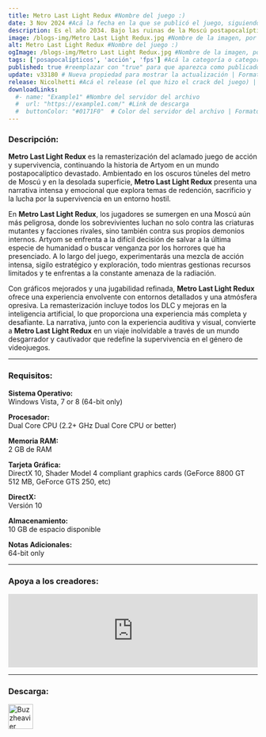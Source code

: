 ```yaml
---
title: Metro Last Light Redux #Nombre del juego :)
date: 3 Nov 2024 #Acá la fecha en la que se publicó el juego, siguiendo este formato: Dia "30", Mes "Oct", Año "2024" = como debe quedar: 30 Oct 2024
description: Es el año 2034. Bajo las ruinas de la Moscú postapocalíptica, en los túneles del Metro, los restos de la humanidad están sitiados por amenazas mortales desde afuera y desde adentro. Los mutantes acechan en los catacumbas bajo la superficie desolada y cazan entre los cielos envenenados de arriba. #Acá una mini descripción del juego
image: /blogs-img/Metro Last Light Redux.jpg #Nombre de la imagen, por lo general es exactamente el mismo nombre que el juego excluyendo lo ":" (Dos puntos)
alt: Metro Last Light Redux #Nombre del juego :)
ogImage: /blogs-img/Metro Last Light Redux.jpg #Nombre de la imagen, por lo general es exactamente el mismo nombre que el juego excluyendo lo ":" (Dos puntos)
tags: ['posapocalípticos', 'acción', 'fps'] #Acá la categoría o categorías del juego, si es más de una se coloca en este formato: ['categoría1', 'categoría2']
published: true #reemplazar con "true" para que aparezca como publicado
update: v33180 # Nueva propiedad para mostrar la actualización | Formato: v1.0.0
release: Nicolhetti #Acá el release (el que hizo el crack del juego) | Formato: Nicolhetti
downloadLinks:
  #- name: "Example1" #Nombre del servidor del archivo
  #  url: "https://example1.com/" #Link de descarga
  #  buttonColor: "#0171F0"  # Color del servidor del archivo | Formato hexadecimal | MediaFire: #0171F0 | Buzzheavier: #FF6600 |
---
```


<!--En VSCode seleccionando una palabra, por ejemplo: "Metro Last Light Redux" y apretando Ctrl+F2 se seleccionan todas las palabras iguales-->

### Descripción:
**Metro Last Light Redux** es la remasterización del aclamado juego de acción y supervivencia, continuando la historia de Artyom en un mundo postapocalíptico devastado. Ambientado en los oscuros túneles del metro de Moscú y en la desolada superficie, **Metro Last Light Redux** presenta una narrativa intensa y emocional que explora temas de redención, sacrificio y la lucha por la supervivencia en un entorno hostil.

En **Metro Last Light Redux**, los jugadores se sumergen en una Moscú aún más peligrosa, donde los sobrevivientes luchan no solo contra las criaturas mutantes y facciones rivales, sino también contra sus propios demonios internos. Artyom se enfrenta a la difícil decisión de salvar a la última especie de humanidad o buscar venganza por los horrores que ha presenciado. A lo largo del juego, experimentarás una mezcla de acción intensa, sigilo estratégico y exploración, todo mientras gestionas recursos limitados y te enfrentas a la constante amenaza de la radiación.

Con gráficos mejorados y una jugabilidad refinada, **Metro Last Light Redux** ofrece una experiencia envolvente con entornos detallados y una atmósfera opresiva. La remasterización incluye todos los DLC y mejoras en la inteligencia artificial, lo que proporciona una experiencia más completa y desafiante. La narrativa, junto con la experiencia auditiva y visual, convierte a **Metro Last Light Redux** en un viaje inolvidable a través de un mundo desgarrador y cautivador que redefine la supervivencia en el género de videojuegos.

<!--Prompt para Chat-GPT: Hazme una descripción para el juego "Metro Last Light Redux" y cada que menciones "Metro Last Light Redux" ponlo en negrita -->

---

### Requisitos:
**Sistema Operativo:**  
Windows Vista, 7 or 8 (64-bit only)

**Procesador:**  
Dual Core CPU (2.2+ GHz Dual Core CPU or better)

**Memoria RAM:**  
2 GB de RAM

**Tarjeta Gráfica:**  
DirectX 10, Shader Model 4 compliant graphics cards (GeForce 8800 GT 512 MB, GeForce GTS 250, etc)

**DirectX:**  
Versión 10

**Almacenamiento:**  
10 GB de espacio disponible

**Notas Adicionales:**  
64-bit only

<!--Si falta o sobra un requisito se quita o se agrega manteniendo el mismo formato-->

---

### Apoya a los creadores:
<iframe src="https://store.steampowered.com/widget/287390/" frameborder="0" style="background-color: transparent; width: 100% !important; aspect-ratio: 646 / 190;"></iframe>

<!--Reemplazar los numeros (AppID) del juego (en este caso 2668510) por el numero (AppID) correspondiente con el juego a publicar-->
<!--El AppID se encuentra en la URL del Juego en Steam-->

---

### Descarga:

[<img src="https://gist.github.com/cxmeel/0dbc95191f239b631c3874f4ccf114e2/raw/download.svg" alt="Buzzheavier" height="50" />](https://buzzheavier.com/f/GX3FA0Rf0AA)

<!-- # se debe reemplazar por el link de descarga-->

<!--NOMBRE-DEL-SERVICIO se debe reemplazar por el servicio donde está subido el juego-->